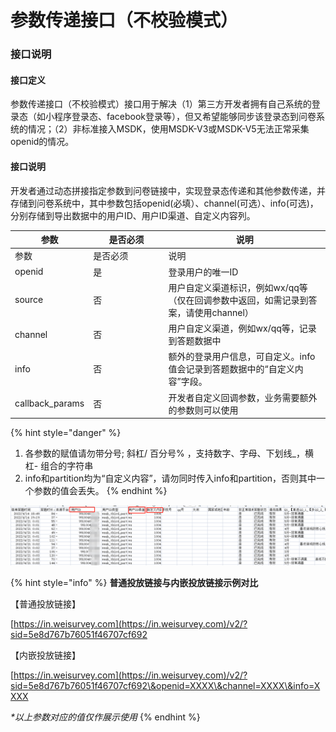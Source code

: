 # 参数传递接口（不校验模式）

### 接口说明

#### 接口定义

参数传递接口（不校验模式）接口用于解决（1）第三方开发者拥有自己系统的登录态（如小程序登录态、facebook登录等），但又希望能够同步该登录态到问卷系统的情况；（2）非标准接入MSDK，使用MSDK-V3或MSDK-V5无法正常采集openid的情况。

#### 接口说明

开发者通过动态拼接指定参数到问卷链接中，实现登录态传递和其他参数传递，并存储到问卷系统中，其中参数包括openid(必填）、channel(可选）、info(可选)，分别存储到导出数据中的用户ID、用户ID渠道、自定义内容列。

<table data-header-hidden><thead><tr><th>参数</th><th width="106.33333333333331">是否必须</th><th>说明</th></tr></thead><tbody><tr><td>参数</td><td>是否必须</td><td>说明</td></tr><tr><td>openid</td><td>是</td><td>登录用户的唯一ID</td></tr><tr><td>source</td><td>否</td><td>用户自定义渠道标识，例如wx/qq等（仅在回调参数中返回，如需记录到答案，请使用channel）</td></tr><tr><td>channel</td><td>否</td><td>用户自定义渠道，例如wx/qq等，记录到答题数据中</td></tr><tr><td>info</td><td>否</td><td>额外的登录用户信息，可自定义。info值会记录到答题数据中的“自定义内容”字段。</td></tr><tr><td>callback_params</td><td>否</td><td>开发者自定义回调参数，业务需要额外的参数则可以使用</td></tr></tbody></table>



{% hint style="danger" %}
1. 各参数的赋值请勿带分号;  斜杠/  百分号% ，支持数字、字母、下划线\_，横杠- 组合的字符串
2. info和partition均为“自定义内容”，请勿同时传入info和partition，否则其中一个参数的值会丢失。
{% endhint %}

![openid、channel、info会对应存储到导出数据的用户ID、渠道、自定义内容列](<../.gitbook/assets/image (713).png>)

{% hint style="info" %}
**普通投放链接与内嵌投放链接示例对比**

【普通投放链接】

[https://in.weisurvey.com](https://in.weisurvey.com)/v2/?sid=5e8d767b76051f46707cf692

【内嵌投放链接】

&#x20;[https://in.weisurvey.com](https://in.weisurvey.com)/v2/?sid=5e8d767b76051f46707cf692\&openid=XXXX\&channel=XXXX\&info=XXXX

_\*以上参数对应的值仅作展示使用_
{% endhint %}
